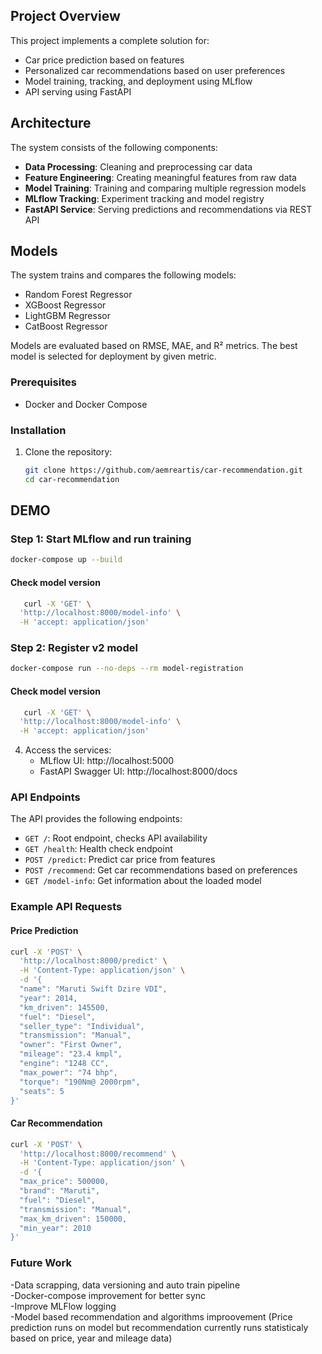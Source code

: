 ## Project Overview
This project implements a complete solution for:
- Car price prediction based on features
- Personalized car recommendations based on user preferences
- Model training, tracking, and deployment using MLflow
- API serving using FastAPI

## Architecture

The system consists of the following components:
- **Data Processing**: Cleaning and preprocessing car data
- **Feature Engineering**: Creating meaningful features from raw data
- **Model Training**: Training and comparing multiple regression models
- **MLflow Tracking**: Experiment tracking and model registry
- **FastAPI Service**: Serving predictions and recommendations via REST API

## Models
The system trains and compares the following models:
- Random Forest Regressor
- XGBoost Regressor
- LightGBM Regressor
- CatBoost Regressor

Models are evaluated based on RMSE, MAE, and R² metrics. The best model is selected for deployment by given metric.

### Prerequisites
- Docker and Docker Compose

### Installation

1. Clone the repository:
   ```bash
   git clone https://github.com/aemreartis/car-recommendation.git
   cd car-recommendation
   ```

## DEMO

### Step 1: Start MLflow and run training
   ```bash
   docker-compose up --build
   ```
#### Check model version
```bash
   curl -X 'GET' \
  'http://localhost:8000/model-info' \
  -H 'accept: application/json'
```
   

### Step 2: Register v2 model
   ```bash
   docker-compose run --no-deps --rm model-registration
   ```
#### Check model version
```bash
   curl -X 'GET' \
  'http://localhost:8000/model-info' \
  -H 'accept: application/json'
```
   
  
4. Access the services:
   - MLflow UI: http://localhost:5000
   - FastAPI Swagger UI: http://localhost:8000/docs

### API Endpoints

The API provides the following endpoints:

- `GET /`: Root endpoint, checks API availability
- `GET /health`: Health check endpoint
- `POST /predict`: Predict car price from features
- `POST /recommend`: Get car recommendations based on preferences
- `GET /model-info`: Get information about the loaded model

### Example API Requests

#### Price Prediction

```bash
curl -X 'POST' \
  'http://localhost:8000/predict' \
  -H 'Content-Type: application/json' \
  -d '{
  "name": "Maruti Swift Dzire VDI",
  "year": 2014,
  "km_driven": 145500,
  "fuel": "Diesel",
  "seller_type": "Individual",
  "transmission": "Manual",
  "owner": "First Owner",
  "mileage": "23.4 kmpl",
  "engine": "1248 CC",
  "max_power": "74 bhp",
  "torque": "190Nm@ 2000rpm",
  "seats": 5
}'
```

#### Car Recommendation

```bash
curl -X 'POST' \
  'http://localhost:8000/recommend' \
  -H 'Content-Type: application/json' \
  -d '{
  "max_price": 500000,
  "brand": "Maruti",
  "fuel": "Diesel",
  "transmission": "Manual",
  "max_km_driven": 150000,
  "min_year": 2010
}'
```
### Future Work
-Data scrapping, data versioning and auto train pipeline  <br> 
-Docker-compose improvement for better sync <br> 
-Improve MLFlow logging <br> 
-Model based recommendation and algorithms improovement (Price prediction runs on model but recommendation currently runs statisticaly based on price, year and mileage data) <br> 

